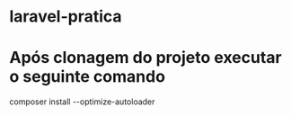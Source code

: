 # laravel-pratica

# Após clonagem do projeto executar o seguinte comando
composer install --optimize-autoloader

